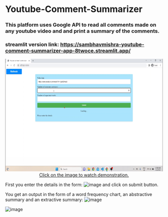 # Youtube-Comment-Summarizer
### This platform uses Google API to read all comments made on any youtube video and and print a summary of the comments. 
### streamlit version link: https://sambhavmishra-youtube-comment-summarizer-app-8twoce.streamlit.app/
<p align="center">
  <a href = "https://drive.google.com/file/d/17Mkaj1yQ_sjBm9m0BvDmT0Lxb7EiXdyg/view?usp=sharing">
  <img src="static/YCS demo ss.png" width="640" height="360"/>
    <br> 
   Click on the image to watch demonstration.
  </a>
</p>

First you enter the details in the form:
![image](https://github.com/SambhavMishra/Youtube-Comment-Summarizer/assets/104402555/f172d711-a7f8-4b46-82a3-07a048423a5e)
and click on submit button. 

You get an output in the form of a word frequency chart, an abstractive summary and an extractive summary: 
![image](https://github.com/SambhavMishra/Youtube-Comment-Summarizer/assets/104402555/21dd0aa1-b848-4f96-881a-da9e10834958)

![image](https://github.com/SambhavMishra/Youtube-Comment-Summarizer/assets/104402555/45499db3-b583-4181-8f5b-b000e0831ae8)
